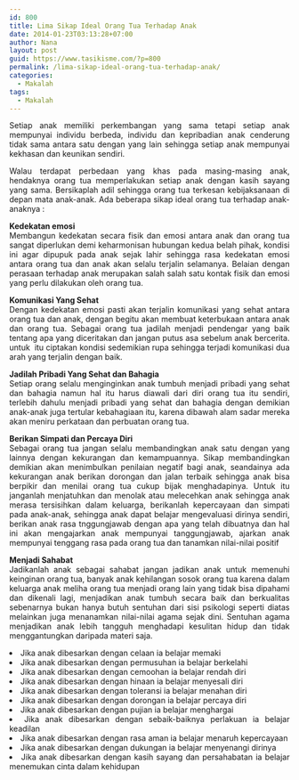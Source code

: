 ```yaml
---
id: 800
title: Lima Sikap Ideal Orang Tua Terhadap Anak
date: 2014-01-23T03:13:28+07:00
author: Nana
layout: post
guid: https://www.tasikisme.com/?p=800
permalink: /lima-sikap-ideal-orang-tua-terhadap-anak/
categories:
  - Makalah
tags:
  - Makalah
---
```

<p style="text-align: justify;">
  Setiap anak memiliki perkembangan yang sama tetapi setiap anak mempunyai individu berbeda, individu dan kepribadian anak cenderung tidak sama antara satu dengan yang lain sehingga setiap anak mempunyai kekhasan dan keunikan sendiri.
</p>

<p style="text-align: justify;">
  Walau terdapat perbedaan yang khas pada masing-masing anak, hendaknya orang tua memperlakukan setiap anak dengan kasih sayang yang sama. Bersikaplah adil sehingga orang tua terkesan kebijaksanaan di depan mata anak-anak. Ada beberapa sikap ideal orang tua terhadap anak-anaknya :
</p>

<p style="text-align: justify;">
  <strong>Kedekatan emosi</strong><br /> Membangun kedekatan secara fisik dan emosi antara anak dan orang tua sangat diperlukan demi keharmonisan hubungan kedua belah pihak, kondisi ini agar dipupuk pada anak sejak lahir sehingga rasa kedekatan emosi antara orang tua dan anak akan selalu terjalin selamanya. Belaian dengan perasaan terhadap anak merupakan salah salah satu kontak fisik dan emosi yang perlu dilakukan oleh orang tua.
</p>

<p style="text-align: justify;">
  <strong>Komunikasi Yang Sehat</strong><br /> Dengan kedekatan emosi pasti akan terjalin komunikasi yang sehat antara orang tua dan anak, dengan begitu akan membuat keterbukaan antara anak dan orang tua. Sebagai orang tua jadilah menjadi pendengar yang baik tentang apa yang diceritakan dan jangan putus asa sebelum anak bercerita. untuk  itu ciptakan kondisi sedemikian rupa sehingga terjadi komunikasi dua arah yang terjalin dengan baik.
</p>

<p style="text-align: justify;">
  <strong>Jadilah Pribadi Yang Sehat dan Bahagia</strong><br /> Setiap orang selalu menginginkan anak tumbuh menjadi pribadi yang sehat dan bahagia namun hal itu harus diawali dari diri orang tua itu sendiri, terlebih dahulu menjadi pribadi yang sehat dan bahagia dengan demikian anak-anak juga tertular kebahagiaan itu, karena dibawah alam sadar mereka akan meniru perkataan dan perbuatan orang tua.
</p>

<p style="text-align: justify;">
  <strong>Berikan Simpati dan Percaya Diri</strong><br /> Sebagai orang tua jangan selalu membandingkan anak satu dengan yang lainnya dengan kekurangan dan kemampuannya. Sikap membandingkan demikian akan menimbulkan penilaian negatif bagi anak, seandainya ada kekurangan anak berikan dorongan dan jalan terbaik sehingga anak bisa berpikir dan menilai orang tua cukup bijak menghadapinya. Untuk itu janganlah menjatuhkan dan menolak atau melecehkan anak sehingga anak merasa tersisihkan dalam keluarga, berikanlah kepercayaan dan simpati pada anak-anak, sehingga anak dapat belajar mengevaluasi dirinya sendiri, berikan anak rasa tnggungjawab dengan apa yang telah dibuatnya dan hal ini akan mengajarkan anak mempunyai tanggungjawab, ajarkan anak mempunyai tenggang rasa pada orang tua dan tanamkan nilai-nilai positif
</p>

<p style="text-align: justify;">
  <strong>Menjadi Sahabat</strong><br /> Jadikanlah anak sebagai sahabat jangan jadikan anak untuk memenuhi keinginan orang tua, banyak anak kehilangan sosok orang tua karena dalam keluarga anak meliha orang tua menjadi orang lain yang tidak bisa dipahami dan dikenali lagi, menjadikan anak tumbuh secara baik dan berkualitas sebenarnya bukan hanya butuh sentuhan dari sisi psikologi seperti diatas melainkan juga menanamkan nilai-nilai agama sejak dini. Sentuhan agama menjadikan anak lebih tangguh menghadapi kesulitan hidup dan tidak menggantungkan daripada materi saja.
</p>

<li style="text-align: justify;">
  Jika anak dibesarkan dengan celaan ia belajar memaki
</li>
<li style="text-align: justify;">
  Jika anak dibesarkan dengan permusuhan ia belajar berkelahi
</li>
<li style="text-align: justify;">
  Jika anak dibesarkan dengan cemoohan ia belajar rendah diri
</li>
<li style="text-align: justify;">
  Jika anak dibesarkan dengan hinaan ia belajar menyesali diri
</li>
<li style="text-align: justify;">
  Jika anak dibesarkan dengan toleransi ia belajar menahan diri
</li>
<li style="text-align: justify;">
  Jika anak dibesarkan dengan dorongan ia belajar percaya diri
</li>
<li style="text-align: justify;">
  Jika anak dibesarkan dengan pujian ia belajar menghargai
</li>
<li style="text-align: justify;">
  Jika anak dibesarkan dengan sebaik-baiknya perlakuan ia belajar keadilan
</li>
<li style="text-align: justify;">
  Jika anak dibesarkan dengan rasa aman ia belajar menaruh kepercayaan
</li>
<li style="text-align: justify;">
  Jika anak dibesarkan dengan dukungan ia belajar menyenangi dirinya
</li>
<li style="text-align: justify;">
  Jika anak dibesarkan dengan kasih sayang dan persahabatan ia belajar menemukan cinta dalam kehidupan
</li>